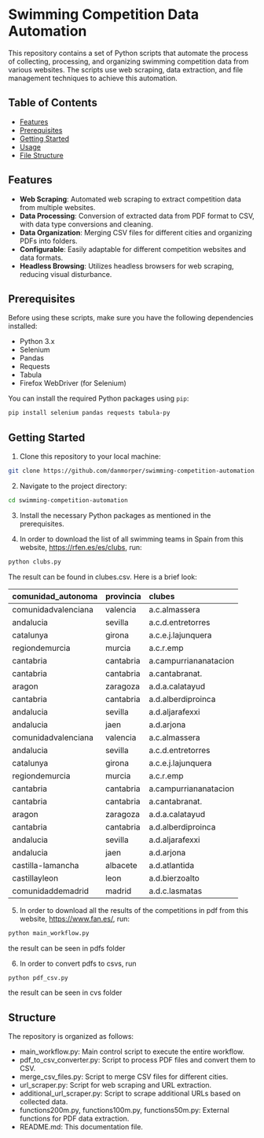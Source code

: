 # Swimming Competition Data Automation

This repository contains a set of Python scripts that automate the process of collecting, processing, and organizing swimming competition data from various websites. The scripts use web scraping, data extraction, and file management techniques to achieve this automation.

## Table of Contents

- [Features](#features)
- [Prerequisites](#prerequisites)
- [Getting Started](#getting-started)
- [Usage](#usage)
- [File Structure](#file-structure)

## Features

- **Web Scraping**: Automated web scraping to extract competition data from multiple websites.
- **Data Processing**: Conversion of extracted data from PDF format to CSV, with data type conversions and cleaning.
- **Data Organization**: Merging CSV files for different cities and organizing PDFs into folders.
- **Configurable**: Easily adaptable for different competition websites and data formats.
- **Headless Browsing**: Utilizes headless browsers for web scraping, reducing visual disturbance.

## Prerequisites

Before using these scripts, make sure you have the following dependencies installed:

- Python 3.x
- Selenium
- Pandas
- Requests
- Tabula
- Firefox WebDriver (for Selenium)

You can install the required Python packages using `pip`:
```bash
pip install selenium pandas requests tabula-py
```



## Getting Started

1. Clone this repository to your local machine:

```bash
git clone https://github.com/danmorper/swimming-competition-automation.git
```

2. Navigate to the project directory:
```bash
cd swimming-competition-automation
```

3. Install the necessary Python packages as mentioned in the prerequisites.

4. In order to download the list of all swimming teams in Spain from this website, https://rfen.es/es/clubs, run: 
```bash
python clubs.py
```
The result can be found in clubes.csv. Here is a brief look:

| comunidad_autonoma      | provincia           | clubes                                          |
|:------------------------|:--------------------|:------------------------------------------------|
| comunidadvalenciana     | valencia            | a.c.almassera                                   |
| andalucia               | sevilla             | a.c.d.entretorres                               |
| catalunya               | girona              | a.c.e.j.lajunquera                              |
| regiondemurcia          | murcia              | a.c.r.emp                                       |
| cantabria               | cantabria           | a.campurriananatacion                           |
| cantabria               | cantabria           | a.cantabranat.                                  |
| aragon                  | zaragoza            | a.d.a.calatayud                                 |
| cantabria               | cantabria           | a.d.alberdiproinca                              |
| andalucia               | sevilla             | a.d.aljarafexxi                                 |
| andalucia               | jaen                | a.d.arjona                                      |
| comunidadvalenciana     | valencia            | a.c.almassera                                   |
| andalucia               | sevilla             | a.c.d.entretorres                               |
| catalunya               | girona              | a.c.e.j.lajunquera                              |
| regiondemurcia          | murcia              | a.c.r.emp                                       |
| cantabria               | cantabria           | a.campurriananatacion                           |
| cantabria               | cantabria           | a.cantabranat.                                  |
| aragon                  | zaragoza            | a.d.a.calatayud                                 |
| cantabria               | cantabria           | a.d.alberdiproinca                              |
| andalucia               | sevilla             | a.d.aljarafexxi                                 |
| andalucia               | jaen                | a.d.arjona                                      |
| castilla-lamancha       | albacete            | a.d.atlantida                                   |
| castillayleon           | leon                | a.d.bierzoalto                                  |
| comunidaddemadrid       | madrid              | a.d.c.lasmatas                                  |

5. In order to download all the results of the competitions in pdf from this website, https://www.fan.es/, run:
```bash
python main_workflow.py
```
the result can be seen in pdfs folder

6. In order to convert pdfs to csvs, run 
```bash
python pdf_csv.py
```
the result can be seen in cvs folder
## Structure
The repository is organized as follows:

- main_workflow.py: Main control script to execute the entire workflow.
- pdf_to_csv_converter.py: Script to process PDF files and convert them to CSV.
- merge_csv_files.py: Script to merge CSV files for different cities.
- url_scraper.py: Script for web scraping and URL extraction.
- additional_url_scraper.py: Script to scrape additional URLs based on collected data.
- functions200m.py, functions100m.py, functions50m.py: External functions for PDF data extraction.
- README.md: This documentation file.